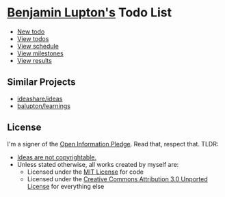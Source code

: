 # [Benjamin Lupton's](http://balupton.com) Todo List

- [New todo](https://github.com/balupton/todo/issues/new)
- [View todos](https://github.com/balupton/todo/issues)
- [View schedule](https://huboard.com/balupton/todo)
- [View milestones](https://huboard.com/balupton/todo/backlog)
- [View results](https://github.com/balupton/todo/pulse)


## Similar Projects

- [ideashare/ideas](https://github.com/ideashare/ideas)
- [balupton/learnings](https://github.com/balupton/learnings)


## License

I'm a signer of the [Open Information Pledge](https://gist.github.com/balupton/6937426). Read that, respect that. TLDR:

- [Ideas are not copyrightable.](http://en.wikipedia.org/wiki/Idea%E2%80%93expression_divide)
- Unless stated otherwise, all works created by myself are:
	- Licensed under the [MIT License](http://creativecommons.org/licenses/MIT/) for code
	- Licensed under the [Creative Commons Attribution 3.0 Unported License](http://creativecommons.org/licenses/by/3.0/) for everything else
